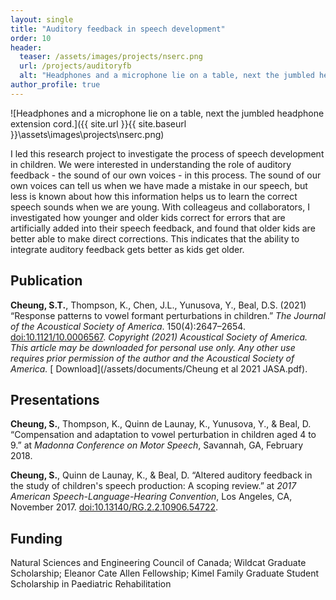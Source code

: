 ```yaml
---
layout: single
title: "Auditory feedback in speech development"
order: 10
header:
  teaser: /assets/images/projects/nserc.png
  url: /projects/auditoryfb
  alt: "Headphones and a microphone lie on a table, next the jumbled headphone extension cord."
author_profile: true
---
```


![Headphones and a microphone lie on a table, next the jumbled headphone extension cord.]({{ site.url }}{{ site.baseurl }}\assets\images\projects\nserc.png)

I led this research project to investigate the process of speech development in children. We were interested in understanding the role of auditory feedback - the sound of our own voices - in this process. The sound of our own voices can tell us when we have made a mistake in our speech, but less is known about how this information helps us to learn the correct speech sounds when we are young. With colleageus and collaborators, I investigated how younger and older kids correct for errors that are artificially added into their speech feedback, and found that older kids are better able to make direct corrections. This indicates that the ability to integrate auditory feedback gets better as kids get older.

## Publication
**Cheung, S.T.**, Thompson, K., Chen, J.L., Yunusova, Y., Beal, D.S. (2021) “Response patterns to vowel formant perturbations in children.” *The Journal of the Acoustical Society of America*. 150(4):2647–2654. [doi:10.1121/10.0006567](http://doi.org/10.1121/10.0006567). *Copyright (2021) Acoustical Society of America. This article may be downloaded for personal use only. Any other use requires prior permission of the author and the Acoustical Society of America.* [<i class="fas fa-download"></i> Download](/assets/documents/Cheung et al 2021 JASA.pdf).

## Presentations
<!-- **Cheung, S.**, Thompson, K., Orlandi, S., Yunusova, Y., & Beal, D. (Feb, 2018). “Preliminary steps to validate Audapter, a software application for online tracking of children's formants.” at *Madonna Conference on Motod Speech*, Savannah, GA. [doi:10.13140/RG.2.2.36054.14409](http://dx.doi.org/10.13140/RG.2.2.36054.14409) -->

**Cheung, S.**, Thompson, K., Quinn de Launay, K., Yunusova, Y., & Beal, D. “Compensation and adaptation to vowel perturbation in children aged 4 to 9.” at *Madonna Conference on Motor Speech*, Savannah, GA, February 2018.

**Cheung, S.**, Quinn de Launay, K., & Beal, D. “Altered auditory feedback in the study of children's speech production: A scoping review.” at *2017 American Speech-Language-Hearing Convention*, Los Angeles, CA, November 2017. [doi:10.13140/RG.2.2.10906.54722](http://dx.doi.org/10.13140/RG.2.2.10906.54722).

## Funding
Natural Sciences and Engineering Council of Canada; Wildcat Graduate Scholarship; Eleanor Cate Allen Fellowship; Kimel Family Graduate Student Scholarship in Paediatric Rehabilitation
